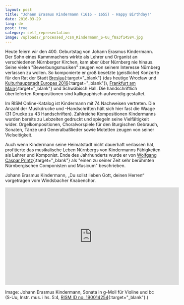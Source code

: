 ```yaml
---
layout: post
title: "Johann Erasmus Kindermann (1616 - 1655) - Happy Birthday!"
date: 2016-03-29
lang: de
post: true
category: self_representation
image: /uploads/_processed_/csm_Kindermann_S-Uu_f8a3f14584.jpg
---
```



Heute feiern wir den 400. Geburtstag von Johann Erasmus Kindermann. Der Sohn eines Kammmachers wirkte als Lehrer und Organist an verschiedenen Nürnberger Kirchen, kam aber über Nürnberg nie hinaus. Seine vielen "Bewerbungsmusiken" zeugen von seinem Interesse Nürnberg verlassen zu wollen. So komponierte er groß besetzte (geistliche) Konzerte für den Rat der Stadt [Breslau](https://opac.rism.info/search?id=466000368){:target="_blank"} (das heutige Wrocław und [Kulturhauptstadt Europas 2016](http://www.wroclaw2016.pl/){:target="_blank"}), [Frankfurt am Main](https://opac.rism.info/search?id=450037033){:target="_blank"} und Schwäbisch Hall. Die handschriftlich überlieferten Kompositionen sind kalligraphisch aufwendig gestaltet.

Im RISM Online-Katalog ist Kindermann mit 74 Nachweisen vertreten. Die Anzahl der Musikdrucke und -Handschriften hält sich hier fast die Waage (31 Drucke zu 43 Handschriften). Zahlreiche Kompositionen Kindermanns wurden bereits zu Lebzeiten gedruckt und spiegeln seine Vielfältigkeit wider. Orgelkompositionen, Choralvorspiele für den liturgischen Gebrauch, Sonaten, Tänze und Generalbaßlieder sowie Motetten zeugen von seiner Vielseitigkeit.

Auch wenn Kindermann seine Heimatstadt nicht dauerhaft verlassen hat, profitierte das musikalische Leben Nürnbergs von Kindermanns Fähigkeiten als Lehrer und Komponist. Ende des Jahrhunderts wurde er von [Wolfgang Caspar Printz](http://reader.digitale-sammlungen.de/de/fs1/object/display/bsb10527684_00161.html?contextType=scan&contextSort=score%2Cdescending&contextRows=10&context=kindermann){:target="_blank"} als "einen zu seiner Zeit sehr berühmten Nürnbergischen Componisten und Musicum" beschrieben.

Johann Erasmus Kindermann, „Du sollst lieben Gott, deinen Herren“ vorgetragen vom Windsbacher Knabenchor.

<iframe width="560" height="315" src="https://www.youtube.com/embed/4qRL6uSjujo" frameborder="0" allowfullscreen></iframe>



Image: Johann Erasmus Kindermann, Sonata in g-Moll für Violine und bc (S-Uu, Instr. mus. i hs. 5:4, [RISM ID no. 190014254](https://opac.rism.info/search?id=190014254){:target="_blank"}.)

<script type="text/javascript">var switchTo5x=true;</script><script type="text/javascript" src="http://w.sharethis.com/button/buttons.js"></script><script type="text/javascript">stLight.options({publisher: "9b601438-1ce1-49d8-bfd7-9cff5df54c17", doNotHash: false, doNotCopy: false, hashAddressBar: false});</script>


